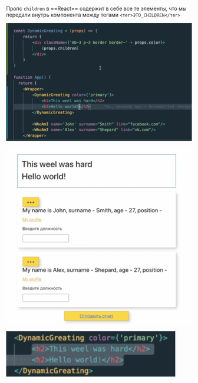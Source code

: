 
Пропс `children` в ==React== содержит в себе все те элементы, что мы передали внутрь компонента между тегами `<тег>ЭТО_CHILDREN</тег>`

![](_png/Pasted%20image%2020230305163052.png)

![](_png/Pasted%20image%2020230305163055.png)



![](_png/Pasted%20image%2020230305170421.png)


